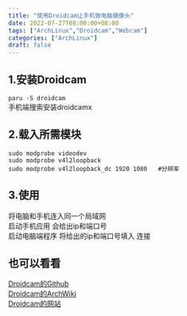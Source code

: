 ```yaml
---
title: "使用Droidcam让手机做电脑摄像头"
date: 2022-07-27T08:00:00+08:00
tags: ["ArchLinux","Droidcam","Webcam"]
categories: ["ArchLinux"]
draft: false
---
```


## 1.安装Droidcam

`paru -S droidcam`  
手机端搜索安装droidcamx

## 2.载入所需模块

```
sudo modprobe videodev
sudo modprobe v4l2loopback
sudo modprobe v4l2loopback_dc 1920 1080   #分辨率
```

## 3.使用

将电脑和手机连入同一个局域网  
启动手机应用 会给出ip和端口号  
启动电脑端程序 将给出的ip和端口号填入 连接

## 也可以看看

[Droidcam的Github](https://github.com/dev47apps/droidcam)  
[Droidcam的ArchWiki](https://wiki.archlinux.de/title/Droidcam)  
[Droidcam的网站](https://www.dev47apps.com/)